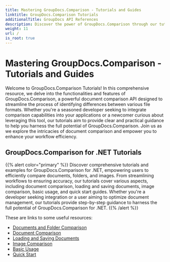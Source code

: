 ```yaml
---
title: Mastering GroupDocs.Comparison - Tutorials and Guides
linktitle: GroupDocs.Comparison Tutorials
additionalTitle: GroupDocs API References
description: Discover the power of GroupDocs.Comparison through our tutorials! Learn to integrate and utilize this API for efficient document comparison.
weight: 11
url: /
is_root: true
---
```


# Mastering GroupDocs.Comparison - Tutorials and Guides


Welcome to GroupDocs.Comparison Tutorials! In this comprehensive resource, we delve into the functionalities and features of GroupDocs.Comparison, a powerful document comparison API designed to streamline the process of identifying differences between various file formats. Whether you're a seasoned developer seeking to integrate comparison capabilities into your applications or a newcomer curious about leveraging this tool, our tutorials aim to provide clear and practical guidance to help you harness the full potential of GroupDocs.Comparison. Join us as we explore the intricacies of document comparison and empower you to enhance your workflow efficiency.

## GroupDocs.Comparison for .NET Tutorials
{{% alert color="primary" %}}
Discover comprehensive tutorials and examples for GroupDocs.Comparison for .NET, empowering users to efficiently compare documents, folders, and images. From streamlining workflows to ensuring accuracy, our tutorials cover various aspects, including document comparison, loading and saving documents, image comparison, basic usage, and quick start guides. Whether you're a developer seeking integration or a user aiming to optimize document management, our tutorials provide step-by-step guidance to harness the full potential of GroupDocs.Comparison for .NET.
{{% /alert %}}

These are links to some useful resources:
 
- [Documents and Folder Comparison](./net/documents-and-folder-comparison/)
- [Document Comparison](./net/document-comparison/)
- [Loading and Saving Documents](./net/loading-and-saving-documents/)
- [Image Comparison](./net/image-comparison/)
- [Basic Usage](./net/basic-usage/)
- [Quick Start](./net/quick-start/)


